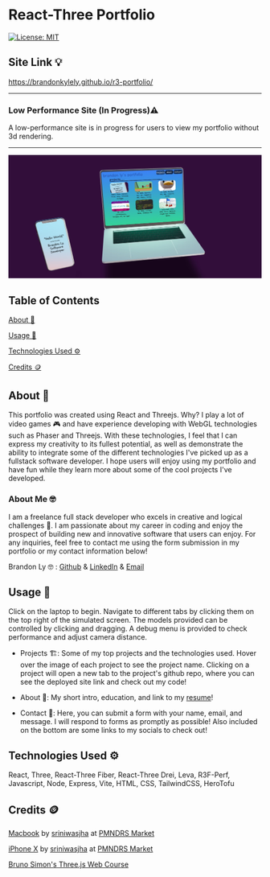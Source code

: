   # React-Three Portfolio

  [![License: MIT](https://img.shields.io/badge/License-MIT-yellow.svg)](https://opensource.org/licenses/MIT)

  ## Site Link 💡

  https://brandonkylely.github.io/r3-portfolio/

  ---

  ### Low Performance Site (In Progress)⚠️

  A low-performance site is in progress for users to view my portfolio without 3d rendering.

  ---

  ![Brandon's Portfolio](/public/assets/three-portfolio.jpg)

  ## Table of Contents

  [About 📖](#about-📖)

  [Usage 🤔](#usage-🤔)

  [Technologies Used ⚙️](#technologies-used-⚙️)

  [Credits 🪙](#credits-🪙)

  ## About 📖

  This portfolio was created using React and Threejs. Why? I play a lot of video games 🎮 and have experience developing with WebGL technologies such as Phaser and Threejs. With these technologies, I feel that I can express my creativity to its fullest potential, as well as demonstrate the ability to integrate some of the different technologies I've picked up as a fullstack software developer. I hope users will enjoy using my portfolio and have fun while they learn more about some of the cool projects I've developed. 

  <!-- The development of this portfolio involved using an imported 3d model of a laptop in React-Three and styling React components on top to simulate my portfolio website 💻. Iframes can be used to display actual static sites onto the 3d space, however, I chose to use components to display my abilities in using React and keep all of the code contained within this repository for easier maintenance. My last topic is the unfolding animation, which is a small demonstration of the state communication between React and Three to trigger animation events or conditionally render pages. -->

  ### About Me 🤓

  I am a freelance full stack developer who excels in creative and logical challenges 💪. I am passionate about my career in coding and enjoy the prospect of building new and innovative software that users can enjoy. For any inquiries, feel free to contact me using the form submission in my portfolio or my contact information below!

  Brandon Ly 🤓 : [Github](https://github.com/brandonkylely) & [LinkedIn](https://www.linkedin.com/in/brandon-ly-7300b1205/) & [Email](mailto:brandonkly@ucla.edu)

  ## Usage 🤔 

  Click on the laptop to begin. Navigate to different tabs by clicking them on the top right of the simulated screen. The models provided can be controlled by clicking and dragging. A debug menu is provided to check performance and adjust camera distance.

  - Projects 🏗️: Some of my top projects and the technologies used. Hover over the image of each project to see the project name. Clicking on a project will open a new tab to the project's github repo, where you can see the deployed site link and check out my code!

  - About 📖: My short intro, education, and link to my [resume](/public/brandon-resume.pdf)!

  - Contact 📝: Here, you can submit a form with your name, email, and message. I will respond to forms as promptly as possible! Also included on the bottom are some links to my socials to check out!

  ## Technologies Used ⚙️

  React, Three, React-Three Fiber, React-Three Drei, Leva, R3F-Perf, Javascript, Node, Express, Vite, HTML, CSS, TailwindCSS, HeroTofu

  ## Credits 🪙 

  [Macbook](https://market.pmnd.rs/model/macbook) by [sriniwasjha](https://blendswap.com/blend/25911) at [PMNDRS Market](https://market.pmnd.rs/)

  [iPhone X](https://market.pmnd.rs/model/iphone-x) by [sriniwasjha](https://blendswap.com/blend/25911) at [PMNDRS Market](https://market.pmnd.rs/)

  [Bruno Simon's Three.js Web Course](https://threejs-journey.com/)
